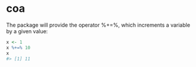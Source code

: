# coa

The package will provide the operator %+=%, which increments a variable by a given value:
```r
x <- 1 
x %+=% 10
x
#> [1] 11
```
